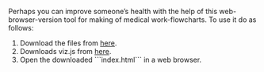 <script>
document.getElementById( "demosmall").style.backgroundColor="#EFAB00";
document.getElementById( "demotext").style.color="#000000";
document.getElementById( "demo").className="menu2active";
</script>
Perhaps you can improve someone’s health with the help of this web-browser-version tool for making of medical work-flowcharts. To use it do as follows:
<ol>
<li>Download the files from <a href="https://github.com/RickardHultgren/lympha/tree/JavaScript">here</a>.</li>
<li>Downloads viz.js from <a href="https://github.com/mdaines/viz.js/releases">here</a>.</li>
<li>Open the downloaded ```index.html``` in a web browser.</li>
</ol>





